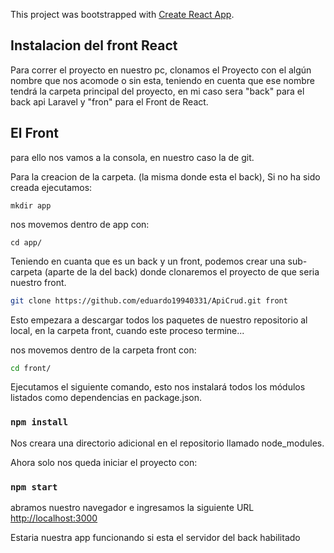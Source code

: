 This project was bootstrapped with [Create React App](https://github.com/facebook/create-react-app).

## Instalacion del front React

Para correr el proyecto en nuestro pc, clonamos el Proyecto con el algún nombre que nos acomode o sin esta, teniendo en cuenta que ese nombre tendrá la carpeta principal del proyecto, en mi caso sera "back" para el back api Laravel y "fron" para el Front de React.

## El Front
para ello nos vamos a la consola, en nuestro caso la de git.

Para la creacion de la carpeta. (la misma donde esta el back),
Si no ha sido creada ejecutamos:

```bach
mkdir app
```
nos movemos dentro de app con:

```bach
cd app/
```

Teniendo en cuanta que es un back y un front, podemos crear una sub-carpeta (aparte de la del back) donde clonaremos el proyecto de que seria nuestro front.

```bash
git clone https://github.com/eduardo19940331/ApiCrud.git front
```
Esto empezara a descargar todos los paquetes de nuestro repositorio al local, en la carpeta front, cuando este proceso termine...

nos movemos dentro de la carpeta front con:

```bash
cd front/
```

Ejecutamos el siguiente comando, esto nos instalará todos los módulos listados como dependencias en package.json.

### `npm install`

Nos creara una directorio adicional en el repositorio llamado node_modules.

Ahora solo nos queda iniciar el proyecto con:

### `npm start`

abramos nuestro navegador e ingresamos la siguiente URL [http://localhost:3000](http://localhost:3000)

Estaria nuestra app funcionando si esta el servidor del back habilitado